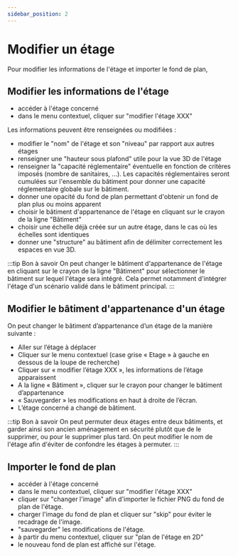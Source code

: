 ```yaml
---
sidebar_position: 2
---
```


# Modifier un étage

<Youtube code="yw4XtiZNnu8"/>

Pour modifier les informations de l'étage et importer le fond de plan,


## Modifier les informations de l'étage

-   accéder à l'étage concerné
-   dans le menu contextuel, cliquer sur "modifier l'étage XXX"

Les informations peuvent être renseignées ou modifiées :

-   modifier le "nom" de l'étage et son "niveau" par rapport aux autres étages
-   renseigner une "hauteur sous plafond" utile pour la vue 3D de l'étage
-   renseigner la "capacité réglementaire" éventuelle en fonction de critères imposés (nombre de sanitaires, ...). Les capacités réglementaires seront cumulées sur l'ensemble du bâtiment pour donner une capacité réglementaire globale sur le bâtiment.
-   donner une opacité du fond de plan permettant d'obtenir un fond de plan plus ou moins apparent
-   choisir le bâtiment d'appartenance de l'étage en cliquant sur le crayon de la ligne "Bâtiment"
-   choisir une échelle déjà créée sur un autre étage, dans le cas où les échelles sont identiques
-   donner une "structure" au bâtiment afin de délimiter correctement les espaces en vue 3D.

:::tip Bon à savoir
On peut changer le bâtiment d'appartenance de l'étage en cliquant sur le crayon de la ligne "Bâtiment" pour sélectionner le bâtiment sur lequel l'étage sera intégré. Cela permet notamment d'intégrer l'étage d'un scénario validé dans le bâtiment principal.
:::


## Modifier le bâtiment d'appartenance d'un étage

On peut changer le bâtiment d’appartenance d’un étage de la manière suivante :

-	Aller sur l’étage à déplacer
-	Cliquer sur le menu contextuel (case grise « Etage » à gauche en dessous de la loupe de recherche)
-	Cliquer sur « modifier l’étage XXX », les informations de l’étage apparaissent
-	A la ligne « Bâtiment », cliquer sur le crayon pour changer le bâtiment d’appartenance
-	« Sauvegarder » les modifications en haut à droite de l’écran.
-	L’étage concerné a changé de bâtiment.

:::tip Bon à savoir
On peut permuter deux étages entre deux bâtiments, et garder ainsi son ancien aménagement en sécurité plutôt que de le supprimer, ou pour le supprimer plus tard. On peut modifier le nom de l'étage afin d'éviter de confondre les étages à permuter.
:::


## Importer le fond de plan

-   accéder à l'étage concerné
-   dans le menu contextuel, cliquer sur "modifier l'étage XXX"
-   cliquer sur "changer l'image" afin d'importer le fichier PNG du fond de plan de l'étage.
-   charger l'image du fond de plan et cliquer sur "skip" pour éviter le recadrage de l'image.
-   "sauvegarder" les modifications de l'étage.
-   à partir du menu contextuel, cliquer sur "plan de l'étage en 2D"
-   le nouveau fond de plan est affiché sur l'étage.






